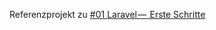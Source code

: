 Referenzprojekt zu [#01 Laravel —  Erste Schritte](https://medium.com/@wskc/01-laravel-erste-schritte-34b33f39dba3)